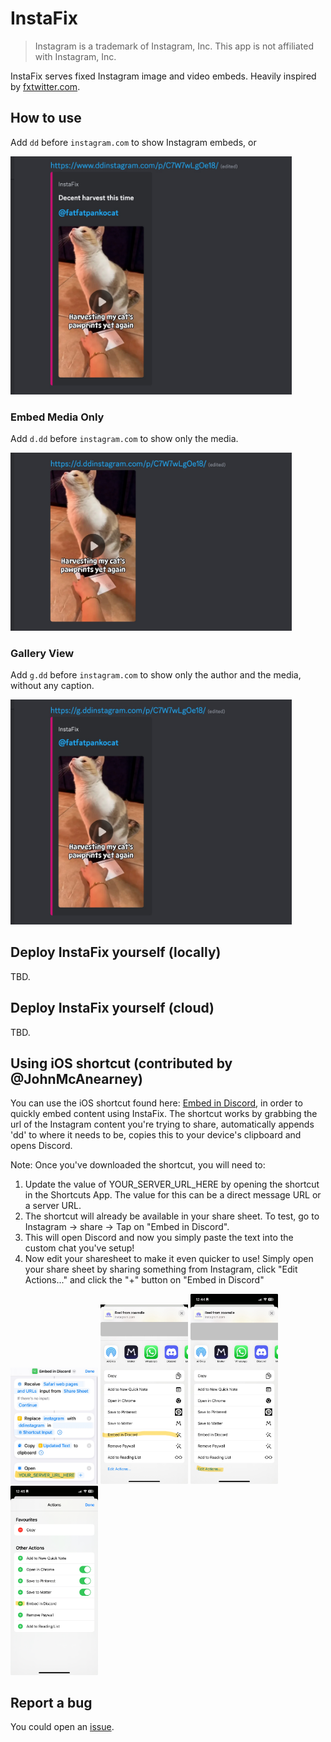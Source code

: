 # InstaFix

> Instagram is a trademark of Instagram, Inc. This app is not affiliated with Instagram, Inc.

InstaFix serves fixed Instagram image and video embeds. Heavily inspired by [fxtwitter.com](https://fxtwitter.com).

## How to use

Add `dd` before `instagram.com` to show Instagram embeds, or

<img src=".github/assets/orig_embed.jpg" width="450">

### Embed Media Only

Add `d.dd` before `instagram.com` to show only the media.

<img src=".github/assets/media_only.jpg" width="450">

### Gallery View

Add `g.dd` before `instagram.com` to show only the author and the media, without any caption.

<img src=".github/assets/no_caption.jpg" width="450">

## Deploy InstaFix yourself (locally)

TBD.

## Deploy InstaFix yourself (cloud)

TBD.

## Using iOS shortcut (contributed by @JohnMcAnearney)
You can use the iOS shortcut found here: [Embed in Discord](https://www.icloud.com/shortcuts/3412a4c344fd4c6f99924e525dd3c0a2), in order to quickly embed content using InstaFix. The shortcut works by grabbing the url of the Instagram content you're trying to share, automatically appends 'dd' to where it needs to be, copies this to your device's clipboard and opens Discord. 

Note: Once you've downloaded the shortcut, you will need to: 
1. Update the value of YOUR_SERVER_URL_HERE by opening the shortcut in the Shortcuts App. The value for this can be a direct message URL or a server URL.
2. The shortcut will already be available in your share sheet. To test, go to Instagram -> share -> Tap on "Embed in Discord".
3. This will open Discord and now you simply paste the text into the custom chat you've setup!
4. Now edit your sharesheet to make it even quicker to use! Simply open your share sheet by sharing something from Instagram, click "Edit Actions..." and click the "+" button on "Embed in Discord"

<p float="left">
<img src=".github/assets/Step1_image.jpg" width="140">
<img src=".github/assets/Step2_image.jpg" width="140">
<img src=".github/assets/Step4_image_a.jpg" width="140">
<img src=".github/assets/Step4_image_b.jpg" width="140">
</p>

## Report a bug

You could open an [issue](https://github.com/Wikidepia/InstaFix/issues).
